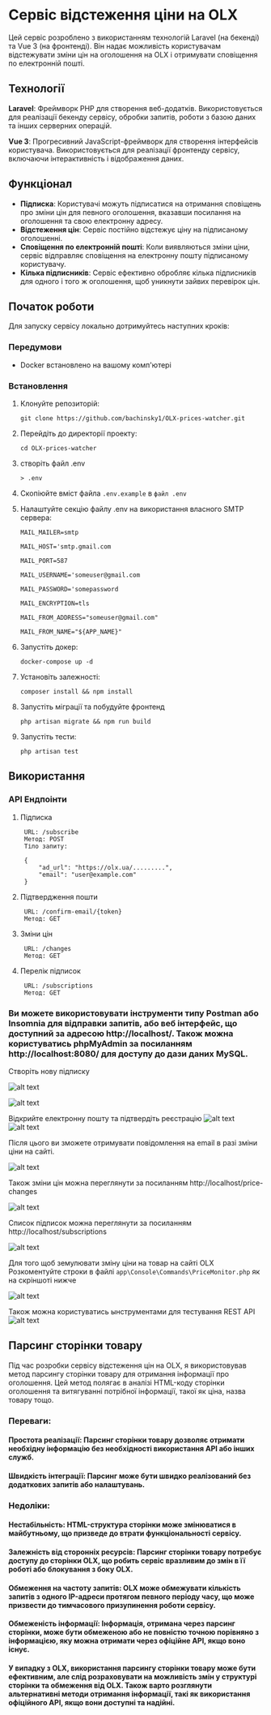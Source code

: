 # Сервіс відстеження ціни на OLX

Цей сервіс розроблено з використанням технологій Laravel (на бекенді) та Vue 3 (на фронтенді). Він надає можливість користувачам відстежувати зміни цін на оголошення на OLX і отримувати сповіщення по електронній пошті.

## Технології
**Laravel**: Фреймворк PHP для створення веб-додатків. Використовується для реалізації бекенду сервісу, обробки запитів, роботи з базою даних та інших серверних операцій.

**Vue 3**: Прогресивний JavaScript-фреймворк для створення інтерфейсів користувача. Використовується для реалізації фронтенду сервісу, включаючи інтерактивність і відображення даних.

## Функціонал

- **Підписка**: Користувачі можуть підписатися на отримання сповіщень про зміни цін для певного оголошення, вказавши посилання на оголошення та свою електронну адресу.
- **Відстеження цін**: Сервіс постійно відстежує ціну на підписаному оголошенні.
- **Сповіщення по електронній пошті**: Коли виявляються зміни ціни, сервіс відправляє сповіщення на електронну пошту підписаному користувачу.
- **Кілька підписників**: Сервіс ефективно обробляє кілька підписників для одного і того ж оголошення, щоб уникнути зайвих перевірок цін.

## Початок роботи

Для запуску сервісу локально дотримуйтесь наступних кроків:

### Передумови

- Docker встановлено на вашому комп'ютері

### Встановлення

1. Клонуйте репозиторій:

   `git clone https://github.com/bachinsky1/OLX-prices-watcher.git`

2. Перейдіть до директорії проекту:

   `cd OLX-prices-watcher`

3. створіть файл .env

   `> .env`

4. Скопіюйте вміст файла `.env.example` в `файл .env`

5. Налаштуйте секцію файлу .env на використання власного SMTP сервера:

    `MAIL_MAILER=smtp`

    `MAIL_HOST='smtp.gmail.com`

    `MAIL_PORT=587`

    `MAIL_USERNAME='someuser@gmail.com`

    `MAIL_PASSWORD='somepassword`

    `MAIL_ENCRYPTION=tls`

    `MAIL_FROM_ADDRESS="someuser@gmail.com"`

    `MAIL_FROM_NAME="${APP_NAME}"` 

3. Запустіть докер:

    `docker-compose up -d`

4. Установіть залежності:

    `composer install && npm install`

5. Запустіть міграції та побудуйте фронтенд

    `php artisan migrate && npm run build`

6. Запустіть тести:

    `php artisan test`


## Використання

### API Ендпоінти

1. Підписка

        URL: /subscribe
        Метод: POST
        Тіло запиту:

        {
            "ad_url": "https://olx.ua/.........",
            "email": "user@example.com"
        }

2. Підтвердження пошти
        
        URL: /confirm-email/{token}
        Метод: GET 

3. Зміни цін

        URL: /changes
        Метод: GET

4. Перелік підписок

        URL: /subscriptions
        Метод: GET



### Ви можете використовувати інструменти типу **Postman** або **Insomnia** для відправки запитів, або веб інтерфейс, що доступний за адресою http://localhost/. Також можна користуватись phpMyAdmin за посиланням http://localhost:8080/ для доступу до дази даних MySQL.

Створіть нову підписку

![alt text](image.png)

![alt text](image-1.png)

Відкрийте електронну пошту та підтвердіть реєстрацію
![alt text](image-2.png)
![alt text](image-3.png)

Після цього ви зможете отримувати повідомлення на email в разі зміни ціни на сайті.

![alt text](image-4.png)

Також зміни цін можна переглянути за посиланням http://localhost/price-changes

![alt text](image-5.png)

Список підписок можна переглянути за посиланням http://localhost/subscriptions

![alt text](image-6.png)


Для того щоб земулювати зміну ціни на товар на сайті OLX
Розкоментуйте строки в файлі `app\Console\Commands\PriceMonitor.php` як на скріншоті нижче

![alt text](image-7.png)

Також можна користуватись ынструментами для тестування REST API
![alt text](image-8.png)


## Парсинг сторінки товару
Під час розробки сервісу відстеження цін на OLX, я використовував метод парсингу сторінки товару для отримання інформації про оголошення. Цей метод полягає в аналізі HTML-коду сторінки оголошення та витягуванні потрібної інформації, такої як ціна, назва товару тощо.

### Переваги:
#### **Простота реалізації**: Парсинг сторінки товару дозволяє отримати необхідну інформацію без необхідності використання API або інших служб.
#### **Швидкість інтеграції**: Парсинг може бути швидко реалізований без додаткових запитів або налаштувань.

### Недоліки:
#### **Нестабільність**: HTML-структура сторінки може змінюватися в майбутньому, що призведе до втрати функціональності сервісу.

#### Залежність від сторонніх ресурсів: Парсинг сторінки товару потребує доступу до сторінки OLX, що робить сервіс вразливим до змін в її роботі або блокування з боку OLX.

#### Обмеження на частоту запитів: OLX може обмежувати кількість запитів з одного IP-адреси протягом певного періоду часу, що може призвести до тимчасового призупинення роботи сервісу.

#### **Обмеженість інформації**: Інформація, отримана через парсинг сторінки, може бути обмеженою або не повністю точною порівняно з інформацією, яку можна отримати через офіційне API, якщо воно існує.


#### У випадку з OLX, використання парсингу сторінки товару може бути ефективним, але слід розраховувати на можливість змін у структурі сторінки та обмеження від OLX. Також варто розглянути альтернативні методи отримання інформації, такі як використання офіційного API, якщо вони доступні та надійні.
